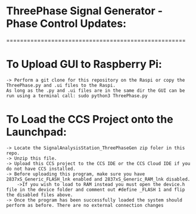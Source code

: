 # ThreePhase Signal Generator - Phase Control Updates:
====================================================
# To Upload GUI to Raspberry Pi:
	-> Perform a git clone for this repository on the Raspi or copy the ThreePhase.py and .ui files to the Raspi. 
	As long as the .py and .ui files are in the same dir the GUI can be run using a terminal call: sudo python3 ThreePhase.py
# To Load the CCS Project onto the Launchpad:
	-> Locate the SignalAnalysisStation_ThreePhaseGen zip foler in this repo.
	-> Unzip this file.
	-> Upload this CCS project to the CCS IDE or the CCS Cloud IDE if you do not have CCS installed.
	-> Before uploading this program, make sure you have 2837xS_Generic_FLASH_lnk enabled and 2837xS_Generic_RAM_lnk disabled. 
		->If you wish to load to RAM instead you must open the device.h file in the device folder and comment out #define _FLASH 1 and flip the disabled files above.
	-> Once the program has been successfully loaded the system should perform as before. There are no external connection changes
